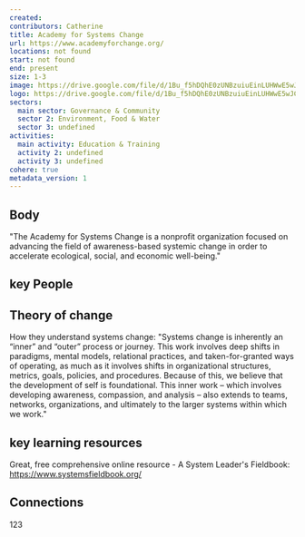 ```yaml
---
created:
contributors: Catherine
title: Academy for Systems Change
url: https://www.academyforchange.org/
locations: not found
start: not found
end: present
size: 1-3
image: https://drive.google.com/file/d/1Bu_f5hDQhE0zUNBzuiuEinLUHWwE5wJC/view?usp=drive_link
logo: https://drive.google.com/file/d/1Bu_f5hDQhE0zUNBzuiuEinLUHWwE5wJC/view?usp=drive_link
sectors:
  main sector: Governance & Community
  sector 2: Environment, Food & Water
  sector 3: undefined
activities: 
  main activity: Education & Training
  activity 2: undefined
  activity 3: undefined
cohere: true
metadata_version: 1
---
```



## Body

"The Academy for Systems Change is a nonprofit organization focused on advancing the field of awareness-based systemic change in order to accelerate ecological, social, and economic well-being."

## key People



## Theory of change

How they understand systems change: "Systems change is inherently an “inner” and “outer” process or journey. This work involves deep shifts in paradigms, mental models, relational practices, and taken-for-granted ways of operating, as much as it involves shifts in organizational structures, metrics, goals, policies, and procedures. Because of this, we believe that the development of self is foundational. This inner work – which involves developing awareness, compassion, and analysis – also extends to teams, networks, organizations, and ultimately to the larger systems within which we work."

## key learning resources

Great, free comprehensive online resource - A System Leader's Fieldbook: https://www.systemsfieldbook.org/

## Connections

123


